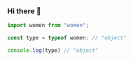 ### Hi there 👋
```js
import women from "women";

const type = typeof women; // "object"

console.log(type) // "object"
```
